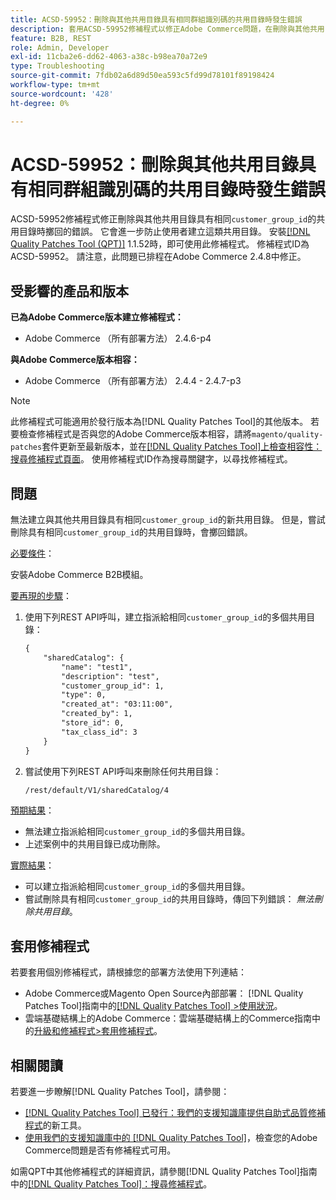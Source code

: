 ```yaml
---
title: ACSD-59952：刪除與其他共用目錄具有相同群組識別碼的共用目錄時發生錯誤
description: 套用ACSD-59952修補程式以修正Adobe Commerce問題，在刪除與其他共用目錄具有相同之「customer_group_id」的共用目錄時，系統擲回錯誤。
feature: B2B, REST
role: Admin, Developer
exl-id: 11cba2e6-dd62-4063-a38c-b98ea70a72e9
type: Troubleshooting
source-git-commit: 7fdb02a6d89d50ea593c5fd99d78101f89198424
workflow-type: tm+mt
source-wordcount: '428'
ht-degree: 0%

---
```


# ACSD-59952：刪除與其他共用目錄具有相同群組識別碼的共用目錄時發生錯誤

ACSD-59952修補程式修正刪除與其他共用目錄具有相同`customer_group_id`的共用目錄時擲回的錯誤。 它會進一步防止使用者建立這類共用目錄。 安裝[[!DNL Quality Patches Tool (QPT)]](https://experienceleague.adobe.com/zh-hant/docs/commerce-operations/tools/quality-patches-tool/quality-patches-tool-to-self-serve-quality-patches) 1.1.52時，即可使用此修補程式。 修補程式ID為ACSD-59952。 請注意，此問題已排程在Adobe Commerce 2.4.8中修正。

## 受影響的產品和版本

**已為Adobe Commerce版本建立修補程式：**

* Adobe Commerce （所有部署方法） 2.4.6-p4

**與Adobe Commerce版本相容：**

* Adobe Commerce （所有部署方法） 2.4.4 - 2.4.7-p3

>[!NOTE]
>
>此修補程式可能適用於發行版本為[!DNL Quality Patches Tool]的其他版本。 若要檢查修補程式是否與您的Adobe Commerce版本相容，請將`magento/quality-patches`套件更新至最新版本，並在[[!DNL Quality Patches Tool]上檢查相容性：搜尋修補程式頁面](https://experienceleague.adobe.com/tools/commerce-quality-patches/index.html?lang=zh-Hant)。 使用修補程式ID作為搜尋關鍵字，以尋找修補程式。

## 問題

無法建立與其他共用目錄具有相同`customer_group_id`的新共用目錄。 但是，嘗試刪除具有相同`customer_group_id`的共用目錄時，會擲回錯誤。

<u>必要條件</u>：

安裝Adobe Commerce B2B模組。

<u>要再現的步驟</u>：

1. 使用下列REST API呼叫，建立指派給相同`customer_group_id`的多個共用目錄：

   ```REST
   {
       "sharedCatalog": {
           "name": "test1",
           "description": "test",
           "customer_group_id": 1,
           "type": 0,
           "created_at": "03:11:00",
           "created_by": 1,
           "store_id": 0,
           "tax_class_id": 3
       }
   }
   ```

1. 嘗試使用下列REST API呼叫來刪除任何共用目錄：

   ```REST
   /rest/default/V1/sharedCatalog/4
   ```

<u>預期結果</u>：

* 無法建立指派給相同`customer_group_id`的多個共用目錄。
* 上述案例中的共用目錄已成功刪除。

<u>實際結果</u>：

* 可以建立指派給相同`customer_group_id`的多個共用目錄。
* 嘗試刪除具有相同`customer_group_id`的共用目錄時，傳回下列錯誤： *無法刪除共用目錄*。

## 套用修補程式

若要套用個別修補程式，請根據您的部署方法使用下列連結：

* Adobe Commerce或Magento Open Source內部部署： [!DNL Quality Patches Tool]指南中的[[!DNL Quality Patches Tool] >使用狀況](/help/tools/quality-patches-tool/usage.md)。
* 雲端基礎結構上的Adobe Commerce：雲端基礎結構上的Commerce指南中的[升級和修補程式>套用修補程式](https://experienceleague.adobe.com/docs/commerce-cloud-service/user-guide/develop/upgrade/apply-patches.html?lang=zh-Hant)。

## 相關閱讀

若要進一步瞭解[!DNL Quality Patches Tool]，請參閱：

* [[!DNL Quality Patches Tool] 已發行：我們的支援知識庫提供自助式品質修補程式](https://experienceleague.adobe.com/zh-hant/docs/commerce-operations/tools/quality-patches-tool/quality-patches-tool-to-self-serve-quality-patches)的新工具。
* [使用我們的支援知識庫中的 [!DNL Quality Patches Tool]](/help/tools/quality-patches-tool/patches-available-in-qpt/check-patch-for-magento-issue-with-magento-quality-patches.md)，檢查您的Adobe Commerce問題是否有修補程式可用。

如需QPT中其他修補程式的詳細資訊，請參閱[!DNL Quality Patches Tool]指南中的[[!DNL Quality Patches Tool]：搜尋修補程式](https://experienceleague.adobe.com/tools/commerce-quality-patches/index.html?lang=zh-Hant)。
